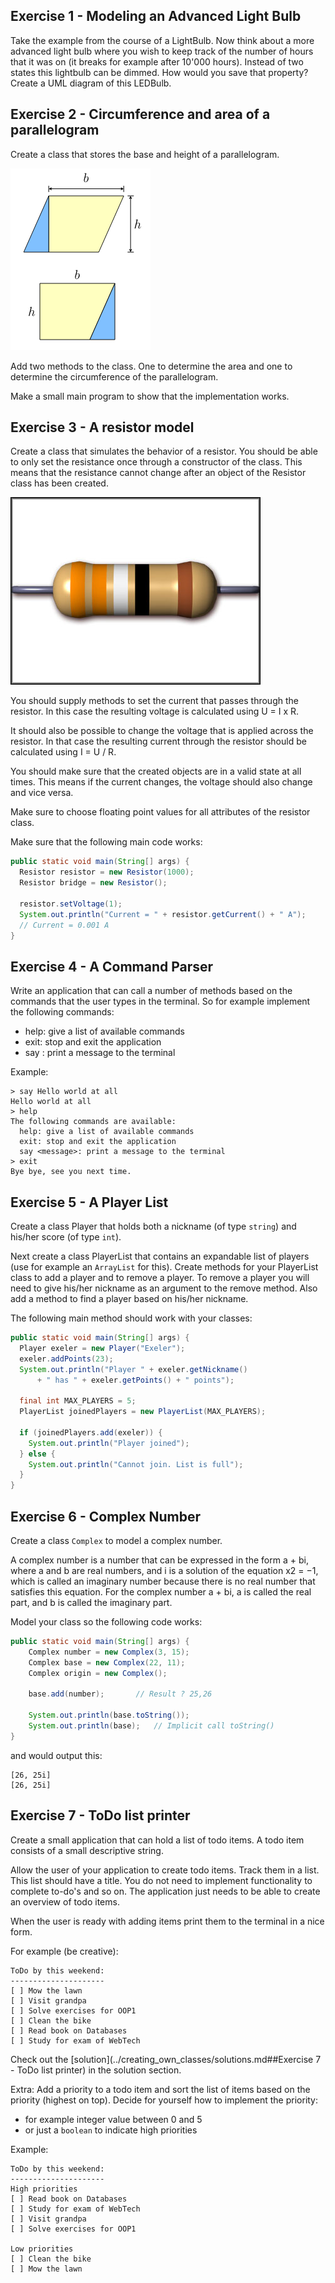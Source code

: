 ## Exercise 1 - Modeling an Advanced Light Bulb

Take the example from the course of a LightBulb. Now think about a more advanced light bulb where you wish to keep track of the number of hours that it was on (it breaks for example after 10'000 hours). Instead of two states this lightbulb can be dimmed. How would you save that property? Create a UML diagram of this LEDBulb.

## Exercise 2 - Circumference and area of a parallelogram

Create a class that stores the base and height of a parallelogram.

![Parallelogram](img/parallelogram.png)

Add two methods to the class. One to determine the area and one to determine the circumference of the parallelogram.

Make a small main program to show that the implementation works.

## Exercise 3 - A resistor model

Create a class that simulates the behavior of a resistor. You should be able
to only set the resistance once through a constructor of the class. This means that
the resistance cannot change after an object of the Resistor class has been created.

![Resistor](img/resistor.jpg)

You should supply methods to set the current that passes through the resistor.
In this case the resulting voltage is calculated using U = I x R.

It should also be possible to change the voltage that is applied across the resistor.
In that case the resulting current through the resistor should be calculated using
I = U / R.

You should make sure that the created objects are in a valid state at all times. This
means if the current changes, the voltage should also change and vice versa.

Make sure to choose floating point values for all attributes of the resistor class.

Make sure that the following main code works:

```java
public static void main(String[] args) {
  Resistor resistor = new Resistor(1000);
  Resistor bridge = new Resistor();

  resistor.setVoltage(1);
  System.out.println("Current = " + resistor.getCurrent() + " A");
  // Current = 0.001 A
}
```

## Exercise 4 - A Command Parser

Write an application that can call a number of methods based on the commands that the user types in the terminal. So for example implement the following commands:

* help: give a list of available commands
* exit: stop and exit the application
* say <message>: print a message to the terminal

Example:

```text
> say Hello world at all
Hello world at all
> help
The following commands are available:
  help: give a list of available commands
  exit: stop and exit the application
  say <message>: print a message to the terminal
> exit
Bye bye, see you next time.
```

## Exercise 5 - A Player List

Create a class Player that holds both a nickname (of type `string`) and his/her score (of type `int`).

Next create a class PlayerList that contains an expandable list of players (use for example an `ArrayList` for this). Create methods for your PlayerList class to add a player and to remove a player. To remove a player you will need to give his/her nickname as an argument to the remove method. Also add a method to find a player based on his/her nickname.

The following main method should work with your classes:
```java
public static void main(String[] args) {
  Player exeler = new Player("Exeler");
  exeler.addPoints(23);
  System.out.println("Player " + exeler.getNickname()
      + " has " + exeler.getPoints() + " points");

  final int MAX_PLAYERS = 5;
  PlayerList joinedPlayers = new PlayerList(MAX_PLAYERS);

  if (joinedPlayers.add(exeler)) {
    System.out.println("Player joined");
  } else {
    System.out.println("Cannot join. List is full");
  }
}
```

## Exercise 6 - Complex Number

Create a class `Complex` to model a complex number.

A complex number is a number that can be expressed in the form a + bi, where a and b are real numbers, and i is a solution of the equation x2 = −1, which is called an imaginary number because there is no real number that satisfies this equation. For the complex number a + bi, a is called the real part, and b is called the imaginary part.

Model your class so the following code works:

```java
public static void main(String[] args) {
    Complex number = new Complex(3, 15);
    Complex base = new Complex(22, 11);
    Complex origin = new Complex();

    base.add(number);       // Result ? 25,26

    System.out.println(base.toString());
    System.out.println(base);   // Implicit call toString()
}
```

and would output this:

```text
[26, 25i]
[26, 25i]
```

## Exercise 7 - ToDo list printer

Create a small application that can hold a list of todo items. A todo item consists of a small descriptive string.

Allow the user of your application to create todo items. Track them in a list. This list should have a title. You do not need to implement functionality to complete to-do's and so on. The application just needs to be able to create an overview of todo items.

When the user is ready with adding items print them to the terminal in a nice form.

For example (be creative):
```text
ToDo by this weekend:
---------------------
[ ] Mow the lawn
[ ] Visit grandpa
[ ] Solve exercises for OOP1
[ ] Clean the bike
[ ] Read book on Databases
[ ] Study for exam of WebTech
```

Check out the [solution](../creating_own_classes/solutions.md##Exercise 7 - ToDo list printer) in the solution section.

Extra:
Add a priority to a todo item and sort the list of items based on the priority (highest on top). Decide for yourself how to implement the priority:
* for example integer value between 0 and 5
* or just a `boolean` to indicate high priorities

Example:
```text
ToDo by this weekend:
---------------------
High priorities
[ ] Read book on Databases
[ ] Study for exam of WebTech
[ ] Visit grandpa
[ ] Solve exercises for OOP1

Low priorities
[ ] Clean the bike
[ ] Mow the lawn
```
